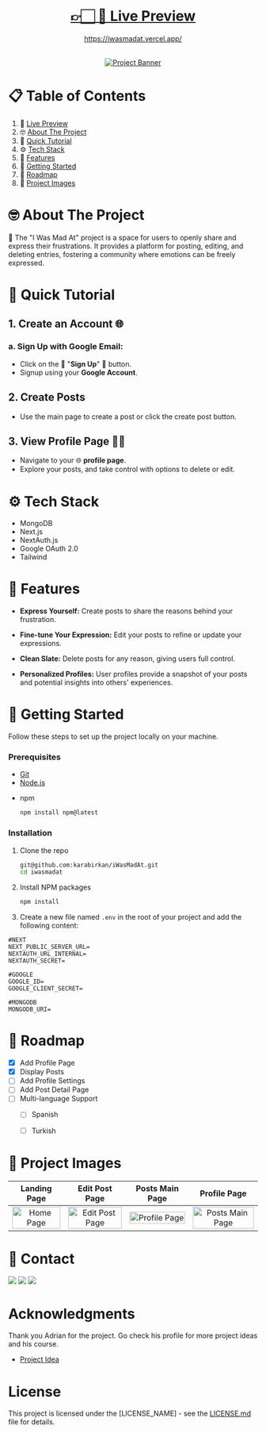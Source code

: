 <div align="center">

# <a name="live">[👉🏻 🔗 Live Preview](https://iwasmadat.vercel.app/)</a>
https://iwasmadat.vercel.app/</div>


<div align="center">
  <br />
    <a href="https://eventifyhub.vercel.app" target="_blank">
      <img src="https://i.imgur.com/rBqR3pQ.jpg" alt="Project Banner">
    </a>
  <br />


</div>

# 📋 <a name="table">Table of Contents</a>

1. 🔗 [Live Preview](#live)
2. 🤓 [About The Project](#About)
3. 🚀 [ Quick Tutorial](#tutorial)
4. ⚙️ [Tech Stack](#tech-stack)
5. 🧰 [Features](#features)
6. 🔑 [Getting Started](#getting-started)
7. 📍 [Roadmap](#roadmap)
8. 📸 [Project Images](#screen-shots)


# <a name="About">🤓 About The Project</a>

🎉 The "I Was Mad At" project is a space for users to openly share and express their frustrations. It provides a platform for posting, editing, and deleting entries, fostering a community where emotions can be freely expressed.

# <a name="tutorial">🚀 Quick Tutorial</a>
 
## 1. Create an Account 🌐

### a. Sign Up with Google Email:
- Click on the 🌟 "**Sign Up**" 🌟 button.
- Signup using your **Google Account**.

## 2. Create Posts

- Use the main page to create a post or click the create post button.

## 3. View Profile Page 🧑‍💼

- Navigate to your 🌐 **profile page**.
- Explore your posts, and take control with options to delete or edit.

# <a name="tech-stack">⚙️ Tech Stack</a>

- MongoDB 
- Next.js 
- NextAuth.js 
- Google OAuth 2.0 
- Tailwind 

# <a name="features">🧰 Features</a>

-   **Express Yourself:** Create posts to share the reasons behind your frustration.

-   **Fine-tune Your Expression:** Edit your posts to refine or update your expressions.
    
-   **Clean Slate:** Delete posts for any reason, giving users full control.
    
-   **Personalized Profiles:** User profiles provide a snapshot of your posts and potential insights into others' experiences.


<!-- GETTING STARTED -->
# <a name="getting-started">🔑 Getting Started</a>

Follow these steps to set up the project locally on your machine.


### Prerequisites

- [Git](https://git-scm.com/)
- [Node.js](https://nodejs.org/en)
* npm
  ```sh
  npm install npm@latest 
  ```

### Installation


1. Clone the repo
   ```sh
   git@github.com:karabirkan/iWasMadAt.git
   cd iwasmadat
   ```
2. Install NPM packages
   ```sh
   npm install
   ```
4. Create a new file named `.env` in the root of your project and add the following content:


```env
#NEXT
NEXT_PUBLIC_SERVER_URL=
NEXTAUTH_URL_INTERNAL=
NEXTAUTH_SECRET=

#GOOGLE
GOOGLE_ID=
GOOGLE_CLIENT_SECRET=

#MONGODB
MONGODB_URI=

```

<!-- ROADMAP -->
# <a name="roadmap">📍 Roadmap</a>

- [x] Add Profile Page
- [x] Display Posts
- [ ] Add Profile Settings
- [ ] Add Post Detail Page 
- [ ] Multi-language Support
    - [ ] Spanish
    - [ ] Turkish



# <a name="screen-shots">📸 Project Images</a>

<div>


|                                                                                    Landing Page                                                                                     |                                                                                   Edit Post Page                                                                                   |                                                                                Posts Main Page                                                                              |                                                                             Profile Page                                                                              |
| :--------------------------------------------------------------------------------------------------------------------------------------------------------------------------------------: | :----------------------------------------------------------------------------------------------------------------------------------------------------------------------------------: | :----------------------------------------------------------------------------------------------------------------------------------------------------------------------------------------: | :----------------------------------------------------------------------------------------------------------------------------------------------------------------------------------------: |
| <img src="https://i.imgur.com/HKeo2Yu.png" title="Home Page " width="100%" crossorigin> | <img src="https://i.imgur.com/gzYn75M.png" title="Edit Post Page" width="100%" crossorigin> | <img src="https://i.imgur.com/Dz1lqR1.png" title="Profile Page  " width="100%" crossorigin> | <img src="https://i.imgur.com/27USMVV.png" title="Posts Main Page" width="100%" crossorigin> |
</div>

# <a name="contact">📲 Contact</a>


<a href="https://www.linkedin.com/in/karabirkan/" target="_blank"><img src="https://img.shields.io/badge/LinkedIn-0077B5?style=for-the-badge&logo=linkedin&logoColor=white" /></a>
<a href="https://birkankara.com" target="_blank"><img src="https://img.shields.io/badge/bio.link-000000%7D?style=for-the-badge&logo=biolink&logoColor=white" /></a>
<a href="https://github.com/karabirkan" target="_blank"><img src="https://img.shields.io/badge/GitHub-100000?style=for-the-badge&logo=github&logoColor=white" /></a>

<!-- ACKNOWLEDGMENTS -->
# Acknowledgments
Thank you Adrian for the project. Go check his profile for more project ideas and his course. 

* [Project Idea](https://github.com/adrianhajdin)


<!-- LICENSE -->
# License

This project is licensed under the [LICENSE_NAME] - see the [LICENSE.md](LICENSE.md) file for details.






